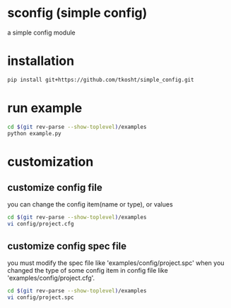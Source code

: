 # sconfig (simple config)
a simple config module

# installation
```bash
pip install git+https://github.com/tkosht/simple_config.git
```

# run example
```bash
cd $(git rev-parse --show-toplevel)/examples
python example.py
```

# customization

## customize config file
you can change the config item(name or type), or values

```bash
cd $(git rev-parse --show-toplevel)/examples
vi config/project.cfg
```

## customize config spec file
you must modify the spec file like 'examples/config/project.spc'
when you changed the type of some config item in config file like 'examples/config/project.cfg'.

```bash
cd $(git rev-parse --show-toplevel)/examples
vi config/project.spc
```
